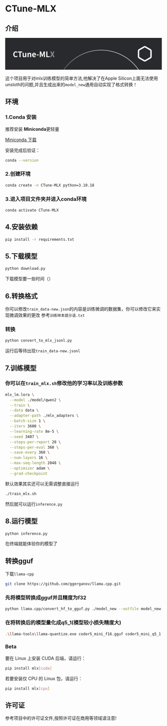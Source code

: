# CTune-MLX

## 介绍

<p align="center">
  <img alt="sai-coder-5" src="./CTune-MLX_Logo.svg">
</p>

这个项目用于对mlx训练模型的简单方法,他解决了在Apple Silicon上面无法使用unsloth的问题,并且生成出来的``model_new``通用自动实现了格式转换！

## 环境

### 1.Conda 安装

推荐安装 **Miniconda**更轻量

 [Miniconda 下载](https://docs.conda.io/en/latest/miniconda.html)

安装完成后验证：

```bash
conda --version
```

### 2.创建环境
```bash
conda create -n CTune-MLX python=3.10.18
```

### 3.进入项目文件夹并进入conda环境
```bash
conda activate CTune-MLX
```
## 4.安装依赖
```bash
pip install -r requirements.txt
```

## 5.下载模型
```bash
python download.py
```
下载模型要一些时间（）

## 6.转换格式
你可以修改``train_data-new.json``的内容是训练微调的数据集，你可以修改它来实现微调效果的更改
参考``训练样本提示语.txt``

### 转换
```bash
python convert_to_mlx_jsonl.py
```
运行后等待出现``train_data-new.jsonl``

## 7.训练模型

### 你可以在``train_mlx.sh``修改他的学习率以及训练参数

```bash
mlx_lm.lora \
  --model ./model/qwen2 \
  --train \
  --data data \
  --adapter-path ./mlx_adapters \
  --batch-size 1 \
  --iters 3600 \
  --learning-rate 8e-5 \
  --seed 3407 \
  --steps-per-report 20 \
  --steps-per-eval 360 \
  --save-every 360 \
  --num-layers 16 \
  --max-seq-length 2048 \
  --optimizer adam \
  --grad-checkpoint
```
默认效果其实还可以无需调整直接运行
```bash
./train_mlx.sh
```
然后就可以运行``inference.py``
## 8.运行模型
```bash
python inference.py
```
在终端就能体验你的模型了

## 转换gguf

下载``llama-cpp``

```bash
git clone https://github.com/ggerganov/llama.cpp.git
```

### 先将模型转换成gguf并且精度为f32
```bash
python llama.cpp/convert_hf_to_gguf.py ./model_new --outfile model_new.gguf --outtype f32
```
### 在将转换后的模型量化成q5_1(模型较小损失精度大)
```bash
.\llama-tools\llama-quantize.exe coder5_mini_f16.gguf coder5_mini_q5_1.gguf q5_1
```

### Beta
要在 Linux 上安装 CUDA 后端，请运行：
```bash
pip install mlx[cuda]
```
若要安装仅 CPU 的 Linux 包，请运行：
```bash
pip install mlx[cpu]
```
## 许可证
参考项目中的许可证文件,按照许可证在商用等领域请注意!
